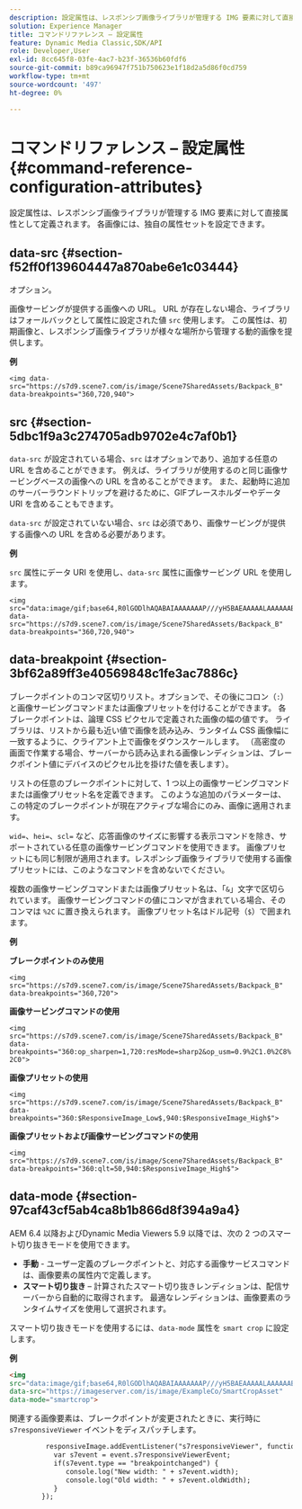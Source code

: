 ```yaml
---
description: 設定属性は、レスポンシブ画像ライブラリが管理する IMG 要素に対して直接属性として定義されます。 各画像には、独自の属性セットを設定できます。
solution: Experience Manager
title: コマンドリファレンス – 設定属性
feature: Dynamic Media Classic,SDK/API
role: Developer,User
exl-id: 8cc645f8-03fe-4ac7-b23f-36536b60fdf6
source-git-commit: b89ca96947f751b750623e1f18d2a5d86f0cd759
workflow-type: tm+mt
source-wordcount: '497'
ht-degree: 0%

---
```


# コマンドリファレンス – 設定属性{#command-reference-configuration-attributes}

設定属性は、レスポンシブ画像ライブラリが管理する IMG 要素に対して直接属性として定義されます。 各画像には、独自の属性セットを設定できます。

## data-src {#section-f52ff0f139604447a870abe6e1c03444}

オプション。

画像サービングが提供する画像への URL。 URL が存在しない場合、ライブラリはフォールバックとして属性に設定された値 `src` 使用します。 この属性は、初期画像と、レスポンシブ画像ライブラリが様々な場所から管理する動的画像を提供します。

**例**

```
<img data-src="https://s7d9.scene7.com/is/image/Scene7SharedAssets/Backpack_B" data-breakpoints="360,720,940">
```

## src {#section-5dbc1f9a3c274705adb9702e4c7af0b1}

`data-src` が設定されている場合、`src` はオプションであり、追加する任意の URL を含めることができます。 例えば、ライブラリが使用するのと同じ画像サービングベースの画像への URL を含めることができます。 また、起動時に追加のサーバーラウンドトリップを避けるために、GIFプレースホルダーやデータ URI を含めることもできます。

`data-src` が設定されていない場合、`src` は必須であり、画像サービングが提供する画像への URL を含める必要があります。

**例**

`src` 属性にデータ URI を使用し、`data-src` 属性に画像サービング URL を使用します。

```
<img src="data:image/gif;base64,R0lGODlhAQABAIAAAAAAAP///yH5BAEAAAAALAAAAAABAAEAAAIBRAA7" data-src="https://s7d9.scene7.com/is/image/Scene7SharedAssets/Backpack_B" data-breakpoints="360,720,940">
```

## data-breakpoint {#section-3bf62a89ff3e40569848c1fe3ac7886c}

ブレークポイントのコンマ区切りリスト。オプションで、その後にコロン（`:`）と画像サービングコマンドまたは画像プリセットを付けることができます。 各ブレークポイントは、論理 CSS ピクセルで定義された画像の幅の値です。 ライブラリは、リストから最も近い値で画像を読み込み、ランタイム CSS 画像幅に一致するように、クライアント上で画像をダウンスケールします。 （高密度の画面で作業する場合、サーバーから読み込まれる画像レンディションは、ブレークポイント値にデバイスのピクセル比を掛けた値を表します）。

リストの任意のブレークポイントに対して、1 つ以上の画像サービングコマンドまたは画像プリセット名を定義できます。 このような追加のパラメーターは、この特定のブレークポイントが現在アクティブな場合にのみ、画像に適用されます。

`wid=`、`hei=`、`scl=` など、応答画像のサイズに影響する表示コマンドを除き、サポートされている任意の画像サービングコマンドを使用できます。 画像プリセットにも同じ制限が適用されます。レスポンシブ画像ライブラリで使用する画像プリセットには、このようなコマンドを含めないでください。

複数の画像サービングコマンドまたは画像プリセット名は、「`&`」文字で区切られています。 画像サービングコマンドの値にコンマが含まれている場合、そのコンマは `%2C` に置き換えられます。 画像プリセット名はドル記号（`$`）で囲まれます。

**例**

**ブレークポイントのみ使用**

`<img src="https://s7d9.scene7.com/is/image/Scene7SharedAssets/Backpack_B" data-breakpoints="360,720">`

**画像サービングコマンドの使用**

`<img src="https://s7d9.scene7.com/is/image/Scene7SharedAssets/Backpack_B" data-breakpoints="360:op_sharpen=1,720:resMode=sharp2&op_usm=0.9%2C1.0%2C8%2C0">`

**画像プリセットの使用**

`<img src="https://s7d9.scene7.com/is/image/Scene7SharedAssets/Backpack_B" data-breakpoints="360:$ResponsiveImage_Low$,940:$ResponsiveImage_High$">`

**画像プリセットおよび画像サービングコマンドの使用**

`<img src="https://s7d9.scene7.com/is/image/Scene7SharedAssets/Backpack_B" data-breakpoints="360:qlt=50,940:$ResponsiveImage_High$">`

## data-mode {#section-97caf43cf5ab4ca8b1b866d8f394a9a4}

AEM 6.4 以降およびDynamic Media Viewers 5.9 以降では、次の 2 つのスマート切り抜きモードを使用できます。

* **手動** - ユーザー定義のブレークポイントと、対応する画像サービスコマンドは、画像要素の属性内で定義します。
* **スマート切り抜き** – 計算されたスマート切り抜きレンディションは、配信サーバーから自動的に取得されます。 最適なレンディションは、画像要素のランタイムサイズを使用して選択されます。

スマート切り抜きモードを使用するには、`data-mode` 属性を `smart crop` に設定します。

**例**

```html {.line-numbers}
<img 
src="data:image/gif;base64,R0lGODlhAQABAIAAAAAAAP///yH5BAEAAAAALAAAAAABAAEAAAIBRAA7" 
data-src="https://imageserver.com/is/image/ExampleCo/SmartCropAsset" 
data-mode="smartcrop">
```

関連する画像要素は、ブレークポイントが変更されたときに、実行時に `s7responsiveViewer` イベントをディスパッチします。

```html {.line-numbers}
         responsiveImage.addEventListener("s7responsiveViewer", function (event) { 
           var s7event = event.s7responsiveViewerEvent; 
           if(s7event.type == "breakpointchanged") { 
              console.log("New width: " + s7event.width); 
              console.log("Old width: " + s7event.oldWidth); 
           } 
        });
```
